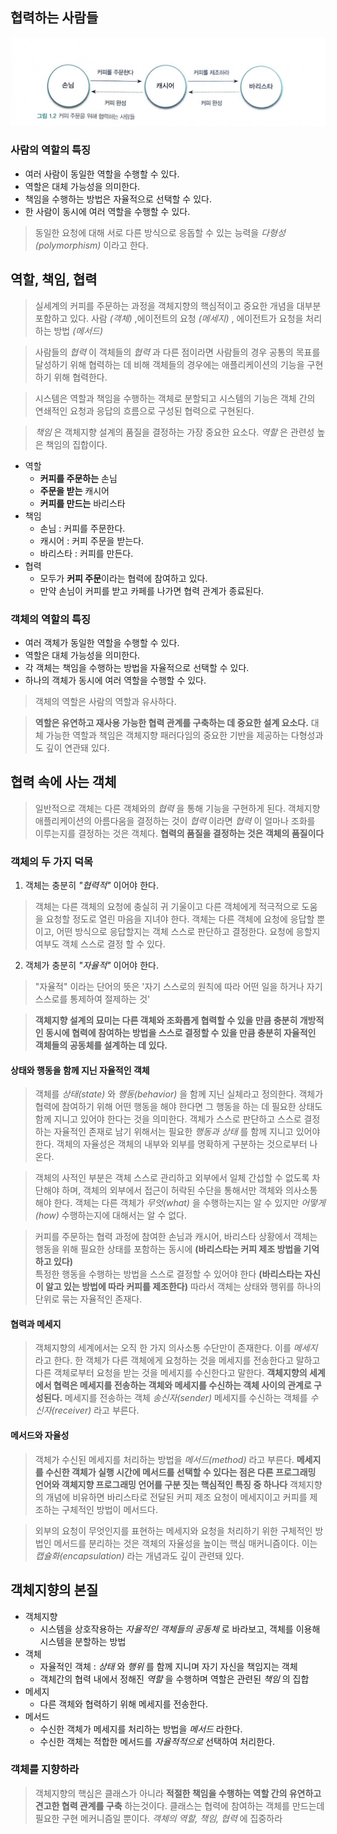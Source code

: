
## 협력하는 사람들
![](../images/image04.png)
### 사람의 역할의 특징
- 여러 사람이 동일한 역할을 수행할 수 있다.
- 역할은 대체 가능성을 의미한다.
- 책임을 수행하는 방법은 자율적으로 선택할 수 있다.
- 한 사람이 동시에 여러 역할을 수행할 수 있다.

> 동일한 요청에 대해 서로 다른 방식으로 응돕할 수 있는 능력을 *다형성(polymorphism)*  이라고 한다. 


## 역할, 책임, 협력
> 실세계의 커피를 주문하는 과정을 객체지향의 핵심적이고 중요한 개념을 대부분 포함하고 있다.
> 사람 *(객체)* ,에이전트의 요청 *(메세지)* , 에이전트가 요청을 처리하는 방법 *(메서드)* 

> 사람들의 *협력* 이 객체들의 *협력* 과 다른 점이라면 사람들의 경우 공통의 목표를 달성하기 위해 협력하는 데 비해 객체들의 경우에는 애플리케이션의 기능을 구현하기 위해 협력한다.

> 시스템은 역할과 책임을 수행하는 객체로 분할되고 시스템의 기능은 객체 간의 연쇄적인 요청과 응답의 흐름으로 구성된 협력으로 구현된다.

> *책임* 은 객체지향 설계의 품질을 결정하는 가장 중요한 요소다.
> *역할* 은 관련성 높은 책임의 집합이다.

- 역할
    - **커피를 주문하는** 손님
    - **주문을 받는** 캐시어
    - **커피를 만드는** 바리스타
- 책임
    - 손님 : 커피를 주문한다.
    - 캐시어 : 커피 주문을 받는다.
    - 바리스타 : 커피를 만든다.
- 협력
    - 모두가 **커피 주문**이라는 협력에 참여하고 있다.
    - 만약 손님이 커피를 받고 카페를 나가면 협력 관계가 종료된다.

### 객체의 역할의 특징
- 여러 객체가 동일한 역할을 수행할 수 있다.
- 역할은 대체 가능성을 의미한다.
- 각 객체는 책임을 수행하는 방법을 자율적으로 선택할 수 있다.
- 하나의 객체가 동시에 여러 역할을 수행할 수 있다.

> 객체의 역할은 사람의 역할과 유사하다.


> **역할은 유연하고 재사용 가능한 협력 관계를 구축하는 데 중요한 설계 요소다.** 
> 대체 가능한 역할과 책임은 객체지향 패러다임의 중요한 기반을 제공하는 다형성과도 깊이 연관돼 있다.

## 협력 속에 사는 객체

> 일반적으로 객체는 다른 객체와의 *협력* 을 통해 기능을 구현하게 된다.
> 객체지향 애플리케이션의 아름다움을 결정하는 것이 *협력* 이라면 *협력* 이 얼마나 조화를 이루는지를 결정하는 것은 객체다.
> **협력의 품질을 결정하는 것은 객체의 품질이다** 


### 객체의 두 가지 덕목
1. 객체는 충분히 *"협력적"*  이어야 한다.

> 객체는 다른 객체의 요청에 충실히 귀 기울이고 다른 객체에게 적극적으로 도움을 요청할 정도로 열린 마음을 지녀야 한다.
> 객체는 다른 객체에 요청에 응답할 뿐이고, 어떤 방식으로 응답할지는 객체 스스로 판단하고 결정한다.
> 요청에 응할지 여부도 객체 스스로 결정 할 수 있다.

2. 객체가 충분히 *"자율적"*  이어야 한다.

> "자율적" 이라는 단어의 뜻은 '자기 스스로의 원칙에 따라 어떤 일을 하거나 자기 스스로를 통제하여 절제하는 것'


> **객체지향 설계의 묘미는 다른 객체와 조화롭게 협력할 수 있을 만큼 충분히 개방적인 동시에 협력에 참여하는 방법을 스스로 결정할 수 있을 만큼 충분히 자율적인 객체들의 공동체를 설계하는 데 있다.** 


#### 상태와 행동을 함께 지닌 자율적인 객체
> 객체를 *상태(state)* 와 *행동(behavior)* 을 함께 지닌 실체라고 정의한다.
> 객체가 협력에 참여하기 위해 어떤 행동을 해야 한다면 그 행동을 하는 데 필요한 상태도 함께 지니고 있어야 한다는 것을 의미한다.
> 객체가 스스로 판단하고 스스로 결정하는 자율적인 존재로 남기 위해서는 필요한 *행동과 상태* 를 함께 지니고 있어야 한다.
> 객체의 자율성은 객체의 내부와 외부를 명확하게 구분하는 것으로부터 나온다.

> 객체의 사적인 부분은 객체 스스로 관리하고 외부에서 일체 간섭할 수 없도록 차단해야 하며, 객체의 외부에서 접근이 허락된 수단을 통해서만 객체와 의사소통해야 한다.
> 객체는 다른 객체가 *무엇(what)* 을 수행하는지는 알 수 있지만 *어떻게(how)* 수행하는지에 대해서는 알 수 없다.

> 커피를 주문하는 협력 과정에 참여한 손님과 캐시어, 바리스타 상황에서
> 객체는 행동을 위해 필요한 상태를 포함하는 동시에 **(바리스타는 커피 제조 방법을 기억하고 있다)**  
> 특정한 행동을 수행하는 방법을 스스로 결정할 수 있어야 한다 **(바리스타는 자신이 알고 있는 방법에 따라 커피를 제조한다)** 
> 따라서 객체는 상태와 행위를 하나의 단위로 묶는 자율적인 존재다.


#### 협력과 메세지
> 객체지향의 세계에서는 오직 한 가지 의사소통 수단만이 존재한다.
> 이를 *메세지* 라고 한다.
> 한 객체가 다른 객체에게 요청하는 것을 메세지를 전송한다고 말하고 다른 객체로부터 요청을 받는 것을 메세지를 수신한다고 말한다.
> **객체지향의 세계에서 협력은 메세지를 전송하는 객체와 메세지를 수신하는 객체 사이의 관계로 구성된다.** 
> 메세지를 전송하는 객체 *송신자(sender)* 메세지를 수신하는 객체를 *수신자(receiver)* 라고 부른다.

#### 메서드와 자율성
> 객체가 수신된 메세지를 처리하는 방법을 *메서드(method)* 라고 부른다.
> **메세지를 수신한 객체가 실행 시간에 메서드를 선택할 수 있다는 점은 다른 프로그래밍 언어와 객체지향 프로그래밍 언어를 구분 짓는 핵심적인 특징 중 하나다** 
> 객체지향의 개념에 비유하면 바리스타로 전달된 커피 제조 요청이 메세지이고 커피를 제조하는 구체적인 방법이 메서드다.

> 외부의 요청이 무엇인지를 표현하는 메세지와 요청을 처리하기 위한 구체적인 방법인 메서드를 분리하는 것은 객체의 자율성을 높이는 핵심 매커니즘이다. 이는 *캡슐화(encapsulation)* 라는 개념과도 깊이 관련돼 있다.


## 객체지향의 본질

- 객체지향
    - 시스템을 상호작용하는 *자율적인 객체들의 공동체*  로 바라보고, 객체를 이용해 시스템을 분할하는 방법
- 객체
	- 자율적인 객체 : *상태* 와 *행위* 를 함께 지니며 자기 자신을 책임지는 객체
	- 객체간의 협력 내에서 정해진 *역할* 을 수행하며 역할은 관련된 *책임* 의 집합
- 메세지
	- 다른 객체와 협력하기 위해 메세지를 전송한다.
- 메서드
	- 수신한 객체가 메세지를 처리하는 방법을 *메서드* 라한다.
	- 수신한 객체는 적합한 메서드를 *자율적적으로* 선택하여 처리한다.


### 객체를 지향하라
> 객체지향의 핵심은 클래스가 아니라 **적절한 책임을 수행하는 역할 간의 유연하고 견고한 협력 관계를 구축** 하는것이다.
> 클래스는 협력에 참여하는 객체를 만드는데 필요한 구현 메커니즘일 뿐이다.
> *객체의 역할, 책임, 협력* 에 집중하라

